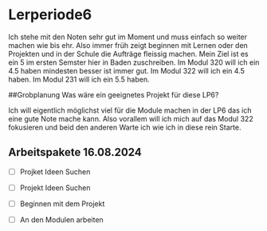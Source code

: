 # Lerperiode6

Ich stehe mit den Noten sehr gut im Moment und muss einfach so weiter machen wie bis ehr. Also immer früh zeigt beginnen mit Lernen oder den Projekten und in der Schule die Aufträge fleissig machen.
Mein Ziel ist es ein 5 im ersten Semster hier in Baden zuschreiben.
Im Modul 320 will ich ein 4.5 haben mindesten besser ist immer gut. Im Modul 322 will ich ein 4.5 haben. Im Modul 231 will ich ein 5.5 haben.

##Grobplanung
Was wäre ein geeignetes Projekt für diese LP6?

Ich will eigentlich  möglichst viel für die Module machen in der LP6 das ich eine gute Note mache kann. Also  vorallem will ich  mich auf das Modul 322 fokusieren und beid den anderen Warte ich wie ich in diese rein Starte.

## Arbeitspakete 16.08.2024 

- [ ] Projket Ideen Suchen
- [ ] Projekt Ideen Suchen
- [ ] Beginnen mit dem Projekt
- [ ] An den Modulen arbeiten
  
